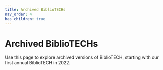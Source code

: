 ```yaml
---
title: Archived BiblioTECHs
nav_order: 4
has_children: true
---
```

# Archived BiblioTECHs

Use this page to explore archived versions of BiblioTECH, starting with our first annual BiblioTECH in 2022.